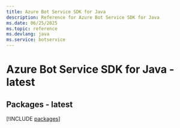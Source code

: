 ```yaml
---
title: Azure Bot Service SDK for Java
description: Reference for Azure Bot Service SDK for Java
ms.date: 06/25/2025
ms.topic: reference
ms.devlang: java
ms.service: botservice
---
```

# Azure Bot Service SDK for Java - latest
## Packages - latest
[!INCLUDE [packages](bot-service-index.md)]